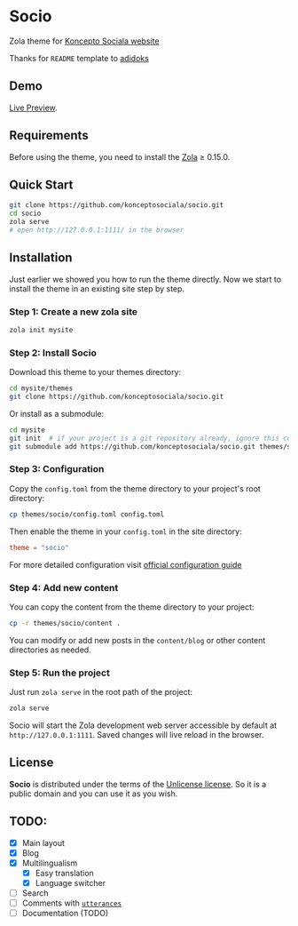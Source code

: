 # Socio

Zola theme for [Koncepto Sociala website](https://konceptosociala.eu.org/)

Thanks for `README` template to [adidoks](https://github.com/aaranxu/adidoks)

## Demo

[Live Preview](https://konceptosociala.eu.org/socio/).

## Requirements

Before using the theme, you need to install the [Zola](https://www.getzola.org/documentation/getting-started/installation/) ≥ 0.15.0.

## Quick Start

```bash
git clone https://github.com/konceptosociala/socio.git
cd socio
zola serve
# open http://127.0.0.1:1111/ in the browser
```

## Installation

Just earlier we showed you how to run the theme directly. Now we start to
install the theme in an existing site step by step.

### Step 1: Create a new zola site

```bash
zola init mysite
```

### Step 2: Install Socio

Download this theme to your themes directory:

```bash
cd mysite/themes
git clone https://github.com/konceptosociala/socio.git
```

Or install as a submodule:

```bash
cd mysite
git init  # if your project is a git repository already, ignore this command
git submodule add https://github.com/konceptosociala/socio.git themes/socio
```

### Step 3: Configuration

Copy the `config.toml` from the theme directory to your project's
root directory:

```bash
cp themes/socio/config.toml config.toml
```
Then enable the theme in your `config.toml` in the site directory:

```toml
theme = "socio"
```

For more detailed configuration visit [official configuration guide](https://konceptosociala.eu.org/socio/blog/configuration/)

### Step 4: Add new content

You can copy the content from the theme directory to your project:

```bash
cp -r themes/socio/content .
```

You can modify or add new posts in the `content/blog` or other
content directories as needed.

### Step 5: Run the project

Just run `zola serve` in the root path of the project:

```bash
zola serve
```

Socio will start the Zola development web server accessible by default at
`http://127.0.0.1:1111`. Saved changes will live reload in the browser.


## License

**Socio** is distributed under the terms of the
[Unlicense license](https://github.com/konceptosociala/socio/blob/main/LICENSE).
So it is a public domain and you can use it as you wish.

## TODO:
- [x] Main layout
- [x] Blog
- [x] Multilingualism
    - [x] Easy translation
    - [x] Language switcher
- [ ] Search
- [ ] Comments with [`utterances`](https://utteranc.es/)
- [ ] Documentation (TODO)